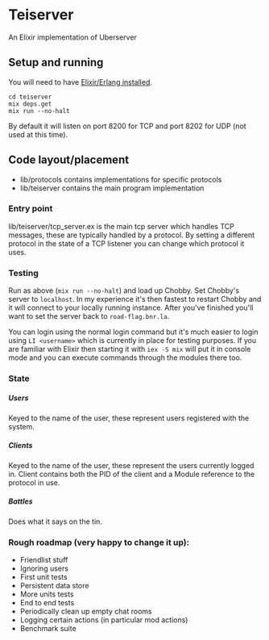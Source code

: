 # Teiserver

An Elixir implementation of Uberserver

## Setup and running

You will need to have [Elixir/Erlang installed](https://elixir-lang.org/install.html).

```
cd teiserver
mix deps.get
mix run --no-halt
```

By default it will listen on port 8200 for TCP and port 8202 for UDP (not used at this time).

## Code layout/placement
- lib/protocols contains implementations for specific protocols
- lib/teiserver contains the main program implementation

### Entry point
lib/teiserver/tcp_server.ex is the main tcp server which handles TCP messages, these are typically handled by a protocol. By setting a different protocol in the state of a TCP listener you can change which protocol it uses.

### Testing
Run as above (`mix run --no-halt`) and load up Chobby. Set Chobby's server to `localhost`. In my experience it's then fastest to restart Chobby and it will connect to your locally running instance. After you've finished you'll want to set the server back to `road-flag.bnr.la`.

You can login using the normal login command but it's much easier to login using `LI <username>` which is currently in place for testing purposes. If you are familiar with Elixir then starting it with `iex -S mix` will put it in console mode and you can execute commands through the modules there too.

### State
##### Users
Keyed to the name of the user, these represent users registered with the system.

##### Clients
Keyed to the name of the user, these represent the users currently logged in. Client contains both the PID of the client and a Module reference to the protocol in use.

##### Battles
Does what it says on the tin.


### Rough roadmap (very happy to change it up):
- Friendlist stuff
- Ignoring users
- First unit tests
- Persistent data store
- More units tests
- End to end tests
- Periodically clean up empty chat rooms
- Logging certain actions (in particular mod actions)
- Benchmark suite

